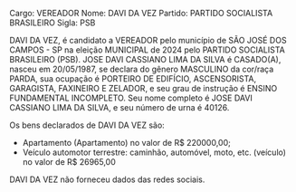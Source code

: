 Cargo: VEREADOR
Nome: DAVI DA VEZ
Partido: PARTIDO SOCIALISTA BRASILEIRO
Sigla: PSB

DAVI DA VEZ, é candidato a VEREADOR pelo município de SÃO JOSÉ DOS CAMPOS - SP na eleição MUNICIPAL de 2024 pelo PARTIDO SOCIALISTA BRASILEIRO (PSB).
JOSE DAVI CASSIANO LIMA DA SILVA é CASADO(A), nasceu em 20/05/1987, se declara do gênero MASCULINO da cor/raça PARDA, sua ocupação é PORTEIRO DE EDIFÍCIO, ASCENSORISTA, GARAGISTA, FAXINEIRO E ZELADOR, e seu grau de instrução é ENSINO FUNDAMENTAL INCOMPLETO.
Seu nome completo é JOSE DAVI CASSIANO LIMA DA SILVA, e seu número de urna é 40126.

Os bens declarados de DAVI DA VEZ são: 
- Apartamento (Apartamento) no valor de R$ 220000,00;
- Veículo automotor terrestre: caminhão, automóvel, moto, etc. (veículo) no valor de R$ 26965,00

DAVI DA VEZ não forneceu dados das redes sociais.